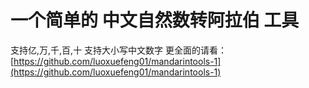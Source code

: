 # 一个简单的 中文自然数转阿拉伯 工具 
支持亿,万,千,百,十
支持大小写中文数字
更全面的请看：
[https://github.com/luoxuefeng01/mandarintools-1](https://github.com/luoxuefeng01/mandarintools-1)
